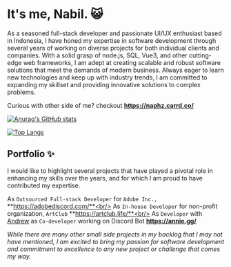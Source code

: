 # It's me, Nabil. 😺
As a seasoned full-stack developer and passionate UI/UX enthusiast based in Indonesia, I have honed my expertise in software development through several years of working on diverse projects for both individual clients and companies. With a solid grasp of node.js, SQL, Vue3, and other cutting-edge web frameworks, I am adept at creating scalable and robust software solutions that meet the demands of modern business. Always eager to learn new technologies and keep up with industry trends, I am committed to expanding my skillset and providing innovative solutions to complex problems.

Curious with other side of me? checkout **https://naphz.carrd.co/**

[![Anurag's GitHub stats](https://github-readme-stats.vercel.app/api?username=klerikdust&count_private=true&show_icons=true&theme=dracula&hide_border=true)](https://github.com/anuraghazra/github-readme-stats)

[![Top Langs](https://github-readme-stats.vercel.app/api/top-langs/?username=klerikdust&theme=dracula&hide_border=true&layout=compact)](https://github.com/anuraghazra/github-readme-stats)


## Portfolio ✨
I would like to highlight several projects that have played a pivotal role in enhancing my skills over the years, and for which I am proud to have contributed my expertise.

As `Outsourced Full-stack Developer` for `Adobe Inc.,` 
**https://adobediscord.com/**<br/>
As `In-house Developer` for non-profit organization, `ArtClub` 
**https://artclub.life/**<br/>
As `Developer` with [Andrew](https://github.com/Moore2021) as `Co-developer` working on Discord Bot
**https://annie.gg/**

*While there are many other small side projects in my backlog that I may not have mentioned, I am excited to bring my passion for software development and commitment to excellence to any new project or challenge that comes my way.*
